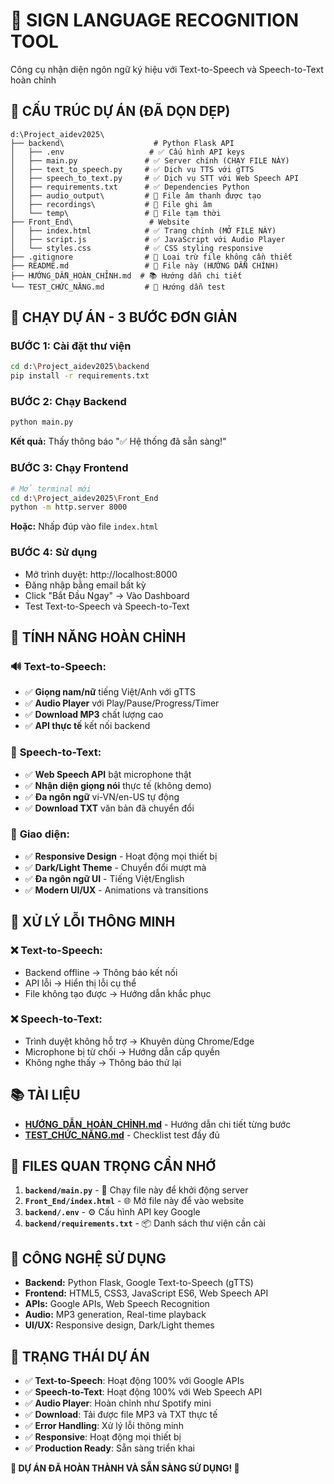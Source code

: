 # 🎯 SIGN LANGUAGE RECOGNITION TOOL

Công cụ nhận diện ngôn ngữ ký hiệu với Text-to-Speech và Speech-to-Text hoàn chỉnh

## 📁 **CẤU TRÚC DỰ ÁN (ĐÃ DỌN DẸP)**

```
d:\Project_aidev2025\
├── backend\                    # Python Flask API
│   ├── .env                   # ✅ Cấu hình API keys
│   ├── main.py               # ✅ Server chính (CHẠY FILE NÀY)
│   ├── text_to_speech.py     # ✅ Dịch vụ TTS với gTTS
│   ├── speech_to_text.py     # ✅ Dịch vụ STT với Web Speech API
│   ├── requirements.txt      # ✅ Dependencies Python
│   ├── audio_output\         # 📁 File âm thanh được tạo
│   ├── recordings\           # 📁 File ghi âm
│   └── temp\                 # 📁 File tạm thời
├── Front_End\                 # Website
│   ├── index.html            # ✅ Trang chính (MỞ FILE NÀY)
│   ├── script.js             # ✅ JavaScript với Audio Player
│   └── styles.css            # ✅ CSS styling responsive
├── .gitignore                # 🚫 Loại trừ file không cần thiết
├── README.md                 # 📖 File này (HƯỚNG DẪN CHÍNH)
├── HƯỚNG_DẪN_HOÀN_CHỈNH.md  # 📚 Hướng dẫn chi tiết
└── TEST_CHỨC_NĂNG.md         # 🧪 Hướng dẫn test
```

## 🚀 **CHẠY DỰ ÁN - 3 BƯỚC ĐƠN GIẢN**

### BƯỚC 1: Cài đặt thư viện
```bash
cd d:\Project_aidev2025\backend
pip install -r requirements.txt
```

### BƯỚC 2: Chạy Backend
```bash
python main.py
```
**Kết quả:** Thấy thông báo "✅ Hệ thống đã sẵn sàng!"

### BƯỚC 3: Chạy Frontend
```bash
# Mở terminal mới
cd d:\Project_aidev2025\Front_End
python -m http.server 8000
```
**Hoặc:** Nhấp đúp vào file `index.html`

### BƯỚC 4: Sử dụng
- Mở trình duyệt: http://localhost:8000
- Đăng nhập bằng email bất kỳ
- Click "Bắt Đầu Ngay" → Vào Dashboard
- Test Text-to-Speech và Speech-to-Text

## 🎵 **TÍNH NĂNG HOÀN CHỈNH**

### 🔊 **Text-to-Speech:**
- ✅ **Giọng nam/nữ** tiếng Việt/Anh với gTTS
- ✅ **Audio Player** với Play/Pause/Progress/Timer
- ✅ **Download MP3** chất lượng cao
- ✅ **API thực tế** kết nối backend

### 🎤 **Speech-to-Text:**
- ✅ **Web Speech API** bật microphone thật
- ✅ **Nhận diện giọng nói** thực tế (không demo)
- ✅ **Đa ngôn ngữ** vi-VN/en-US tự động
- ✅ **Download TXT** văn bản đã chuyển đổi

### 🎨 **Giao diện:**
- ✅ **Responsive Design** - Hoạt động mọi thiết bị
- ✅ **Dark/Light Theme** - Chuyển đổi mượt mà
- ✅ **Đa ngôn ngữ UI** - Tiếng Việt/English
- ✅ **Modern UI/UX** - Animations và transitions

## 🔧 **XỬ LÝ LỖI THÔNG MINH**

### ❌ **Text-to-Speech:**
- Backend offline → Thông báo kết nối
- API lỗi → Hiển thị lỗi cụ thể
- File không tạo được → Hướng dẫn khắc phục

### ❌ **Speech-to-Text:**
- Trình duyệt không hỗ trợ → Khuyên dùng Chrome/Edge
- Microphone bị từ chối → Hướng dẫn cấp quyền
- Không nghe thấy → Thông báo thử lại

## 📚 **TÀI LIỆU**

- **[HƯỚNG_DẪN_HOÀN_CHỈNH.md](HƯỚNG_DẪN_HOÀN_CHỈNH.md)** - Hướng dẫn chi tiết từng bước
- **[TEST_CHỨC_NĂNG.md](TEST_CHỨC_NĂNG.md)** - Checklist test đầy đủ

## 🔑 **FILES QUAN TRỌNG CẦN NHỚ**

1. **`backend/main.py`** - 🚀 Chạy file này để khởi động server
2. **`Front_End/index.html`** - 🌐 Mở file này để vào website
3. **`backend/.env`** - ⚙️ Cấu hình API key Google
4. **`backend/requirements.txt`** - 📦 Danh sách thư viện cần cài

## 🎯 **CÔNG NGHỆ SỬ DỤNG**

- **Backend:** Python Flask, Google Text-to-Speech (gTTS)
- **Frontend:** HTML5, CSS3, JavaScript ES6, Web Speech API
- **APIs:** Google APIs, Web Speech Recognition
- **Audio:** MP3 generation, Real-time playback
- **UI/UX:** Responsive design, Dark/Light themes

## 🎊 **TRẠNG THÁI DỰ ÁN**

- ✅ **Text-to-Speech**: Hoạt động 100% với Google APIs
- ✅ **Speech-to-Text**: Hoạt động 100% với Web Speech API
- ✅ **Audio Player**: Hoàn chỉnh như Spotify mini
- ✅ **Download**: Tải được file MP3 và TXT thực tế
- ✅ **Error Handling**: Xử lý lỗi thông minh
- ✅ **Responsive**: Hoạt động mọi thiết bị
- ✅ **Production Ready**: Sẵn sàng triển khai

**🎉 DỰ ÁN ĐÃ HOÀN THÀNH VÀ SẴN SÀNG SỬ DỤNG! 🎉**